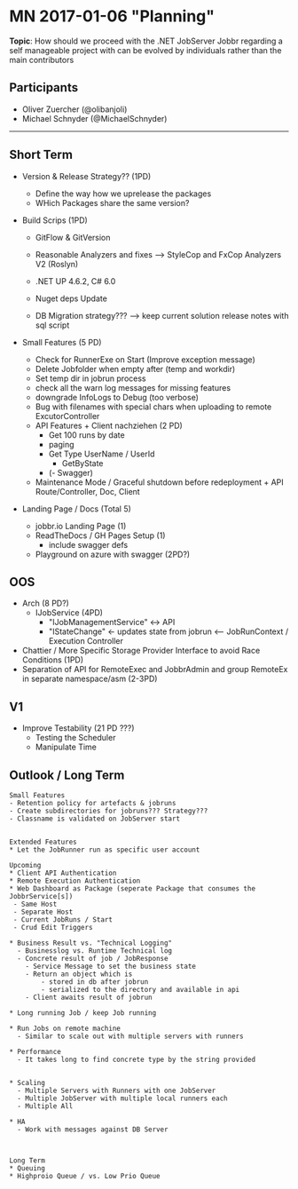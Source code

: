 # MN 2017-01-06 "Planning"

**Topic**: How should we proceed with the .NET JobServer Jobbr regarding a self manageable project with can be evolved by individuals rather than the main contributors 

## Participants
* Oliver Zuercher (@olibanjoli)
* Michael Schnyder (@MichaelSchnyder)

-------------

## Short Term 
	
* Version & Release Strategy?? (1PD)
  * Define the way how we uprelease the packages
  * WHich Packages share the same version?
		
* Build Scrips (1PD)
  * GitFlow & GitVersion
  * Reasonable Analyzers and fixes --> StyleCop and FxCop Analyzers V2 (Roslyn)
  * .NET UP 4.6.2, C# 6.0
  * Nuget deps Update


  * DB Migration strategy???
  --> keep current solution release notes with sql script

* Small Features (5 PD)
  * Check for RunnerExe on Start (Improve exception message)
  * Delete Jobfolder when empty after (temp and workdir)
  * Set temp dir in jobrun process
  * check all the warn log messages for missing features
  * downgrade InfoLogs to Debug (too verbose)
  * Bug with filenames with special chars when uploading to remote ExcutorController
  * API Features + Client nachziehen (2 PD)
    * Get 100 runs by date
    * paging
    * Get Type UserName / UserId
      * GetByState
    * (- Swagger)
  * Maintenance Mode / Graceful shutdown before redeployment  + API Route/Controller, Doc, Client 

* Landing Page / Docs (Total 5)
  * jobbr.io Landing Page (1)
  * ReadTheDocs / GH Pages Setup (1)
    * include swagger defs
  * Playground on azure with swagger (2PD?)

## OOS
	
* Arch (8 PD?)
  * IJobService (4PD)
    * "IJobManagementService" <-> API
    * "IStateChange" <- updates state from jobrun <-- JobRunContext / Execution Controller
* Chattier / More Specific Storage Provider Interface to avoid Race Conditions (1PD)
* Separation of API for RemoteExec and JobbrAdmin and group RemoteEx in separate namespace/asm (2-3PD)
	
## V1
* Improve Testability (21 PD ???)
  * Testing the Scheduler 
  * Manipulate Time
	  
## Outlook / Long Term

	Small Features
	- Retention policy for artefacts & jobruns 
	- Create subdirectories for jobruns??? Strategy???
	- Classname is validated on JobServer start
	
	 
	Extended Features 
	* Let the JobRunner run as specific user account

	Upcoming
	* Client API Authentication
	* Remote Execution Authentication
	* Web Dashboard as Package (seperate Package that consumes the JobbrService[s])
	 - Same Host
	 - Separate Host 
	 - Current JobRuns / Start 
	 - Crud Edit Triggers
	
	* Business Result vs. "Technical Logging"
	  - Businesslog vs. Runtime Technical log 
	  - Concrete result of job / JobResponse
		- Service Message to set the business state
		- Return an object which is 
		    - stored in db after jobrun
			- serialized to the directory and available in api
		- Client awaits result of jobrun 
	  
	* Long running Job / keep Job running 

	* Run Jobs on remote machine
	  - Similar to scale out with multiple servers with runners 
	
	* Performance
	  - It takes long to find concrete type by the string provided
	  
	
	* Scaling
	  - Multiple Servers with Runners with one JobServer 
	  - Multiple JobServer with multiple local runners each
	  - Multiple All
	 
	* HA
	  - Work with messages against DB Server 
	  
	  
	  
	Long Term
	* Queuing
	* Highproio Queue / vs. Low Prio Queue 
	 
